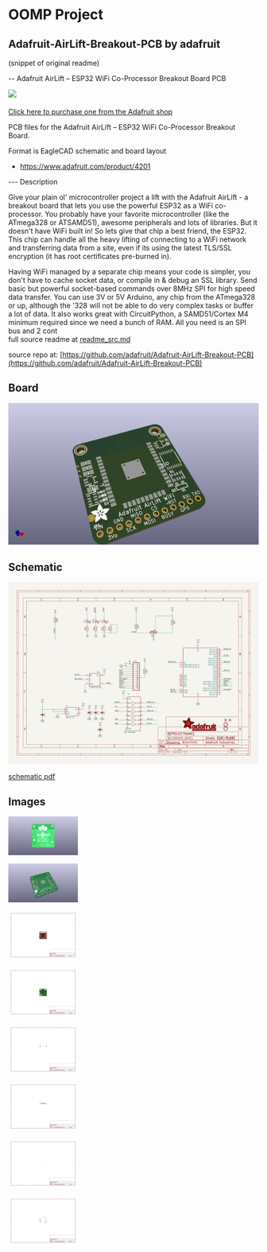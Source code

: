 # OOMP Project  
## Adafruit-AirLift-Breakout-PCB  by adafruit  
  
(snippet of original readme)  
  
-- Adafruit AirLift – ESP32 WiFi Co-Processor Breakout Board PCB  
  
<a href="http://www.adafruit.com/products/4201"><img src="assets/4201.jpg?raw=true" width="500px"><br/>  
Click here to purchase one from the Adafruit shop</a>  
  
PCB files for the Adafruit AirLift – ESP32 WiFi Co-Processor Breakout Board.   
  
Format is EagleCAD schematic and board layout  
* https://www.adafruit.com/product/4201  
  
--- Description  
  
Give your plain ol' microcontroller project a lift with the Adafruit AirLift - a breakout board that lets you use the powerful ESP32 as a WiFi co-processor. You probably have your favorite microcontroller (like the ATmega328 or ATSAMD51), awesome peripherals and lots of libraries. But it doesn't have WiFi built in! So lets give that chip a best friend, the ESP32. This chip can handle all the heavy lifting of connecting to a WiFi network and transferring data from a site, even if its using the latest TLS/SSL encryption (it has root certificates pre-burned in).  
  
Having WiFi managed by a separate chip means your code is simpler, you don't have to cache socket data, or compile in & debug an SSL library. Send basic but powerful socket-based commands over 8MHz SPI for high speed data transfer. You can use 3V or 5V Arduino, any chip from the ATmega328 or up, although the '328 will not be able to do very complex tasks or buffer a lot of data. It also works great with CircuitPython, a SAMD51/Cortex M4 minimum required since we need a bunch of RAM. All you need is an SPI bus and 2 cont  
  full source readme at [readme_src.md](readme_src.md)  
  
source repo at: [https://github.com/adafruit/Adafruit-AirLift-Breakout-PCB](https://github.com/adafruit/Adafruit-AirLift-Breakout-PCB)  
## Board  
  
[![working_3d.png](working_3d_600.png)](working_3d.png)  
## Schematic  
  
[![working_schematic.png](working_schematic_600.png)](working_schematic.png)  
  
[schematic pdf](working_schematic.pdf)  
## Images  
  
[![working_3D_bottom.png](working_3D_bottom_140.png)](working_3D_bottom.png)  
  
[![working_3D_top.png](working_3D_top_140.png)](working_3D_top.png)  
  
[![working_assembly_page_01.png](working_assembly_page_01_140.png)](working_assembly_page_01.png)  
  
[![working_assembly_page_02.png](working_assembly_page_02_140.png)](working_assembly_page_02.png)  
  
[![working_assembly_page_03.png](working_assembly_page_03_140.png)](working_assembly_page_03.png)  
  
[![working_assembly_page_04.png](working_assembly_page_04_140.png)](working_assembly_page_04.png)  
  
[![working_assembly_page_05.png](working_assembly_page_05_140.png)](working_assembly_page_05.png)  
  
[![working_assembly_page_06.png](working_assembly_page_06_140.png)](working_assembly_page_06.png)  
